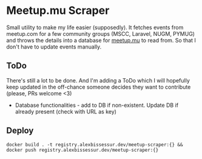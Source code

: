 # Meetup.mu Scraper

Small utility to make my life easier (supposedly). It fetches events from meetup.com for a few community groups (MSCC, Laravel, NUGM, PYMUG) and throws the details into a database for [meetup.mu](https://meetup.mu) to read from.
So that I don't have to update events manually.




## ToDo

There's still a lot to be done. And I'm adding a ToDo which I will hopefully keep updated in the off-chance someone decides they want to contribute (please, PRs welcome <3)

- Database functionalities - add to DB if non-existent. Update DB if already present (check with URL as key)


## Deploy

```
docker build . -t registry.alexbissessur.dev/meetup-scraper:{} && docker push registry.alexbissessur.dev/meetup-scraper:{}
```
